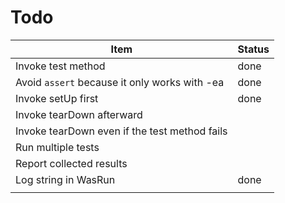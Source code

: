 Todo
==========

| Item                                          | Status |
|-----------------------------------------------|--------|
| Invoke test method                            | done   |
| Avoid `assert` because it only works with -ea | done   |
| Invoke setUp first                            | done   |
| Invoke tearDown afterward                     |        |
| Invoke tearDown even if the test method fails |        |
| Run multiple tests                            |        |
| Report collected results                      |        |
| Log string in WasRun                          | done   |
|                                               |        |